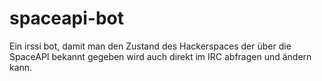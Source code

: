 # spaceapi-bot
Ein irssi bot, damit man den Zustand des Hackerspaces der über die SpaceAPI bekannt gegeben wird auch direkt im IRC abfragen und ändern kann.
